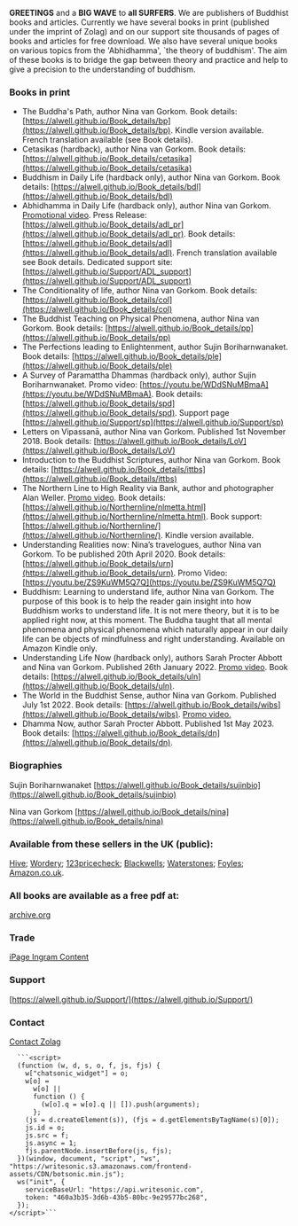 **GREETINGS** and a **BIG WAVE** to **all SURFERS**.  We are publishers of Buddhist books
and articles. Currently we have several books in print (published under the imprint of Zolag) and on our support site thousands
of pages of books and articles for free download. We also have several unique books on various topics from the 'Abhidhamma', `the theory of buddhism'. The aim of these books is to bridge the gap between theory and practice and help to give a precision to the  understanding of buddhism.

### Books in print 
 
- The Buddha's Path, author Nina van Gorkom. Book details: [https://alwell.github.io/Book_details/bp](https://alwell.github.io/Book_details/bp). Kindle version available. French translation available (see Book details).
- Cetasikas (hardback), author Nina van Gorkom. Book details: [https://alwell.github.io/Book_details/cetasika](https://alwell.github.io/Book_details/cetasika)
- Buddhism in Daily Life  (hardback only), author Nina van Gorkom. Book details: [https://alwell.github.io/Book_details/bdl](https://alwell.github.io/Book_details/bdl)
- Abhidhamma in Daily Life  (hardback only), author Nina van Gorkom. [Promotional video](https://youtu.be/LpOuNHuRGQg). Press Release: [https://alwell.github.io/Book_details/adl_pr](https://alwell.github.io/Book_details/adl_pr). 
Book details: [https://alwell.github.io/Book_details/adl](https://alwell.github.io/Book_details/adl). French translation available see Book details. Dedicated support site: [https://alwell.github.io/Support/ADL_support](https://alwell.github.io/Support/ADL_support)
- The Conditionality of life, author Nina van Gorkom. Book details: [https://alwell.github.io/Book_details/col](https://alwell.github.io/Book_details/col)
- The Buddhist Teaching on Physical Phenomena, author Nina van Gorkom. Book details: [https://alwell.github.io/Book_details/pp](https://alwell.github.io/Book_details/pp)
- The Perfections leading to Enlightenment, author Sujin Boriharnwanaket. Book details: [https://alwell.github.io/Book_details/ple](https://alwell.github.io/Book_details/ple)
- A Survey of Paramattha Dhammas (hardback only), author Sujin Boriharnwanaket. Promo video: [https://youtu.be/WDdSNuMBmaA](https://youtu.be/WDdSNuMBmaA). Book details: [https://alwell.github.io/Book_details/spd](https://alwell.github.io/Book_details/spd). Support page [https://alwell.github.io/Support/sp](https://alwell.github.io/Support/sp)
- Letters on Vipassanā, author Nina van Gorkom. Published 1st November 2018. Book details: [https://alwell.github.io/Book_details/LoV](https://alwell.github.io/Book_details/LoV)
- Introduction to the Buddhist Scriptures, author Nina van Gorkom. Book details: [https://alwell.github.io/Book_details/ittbs](https://alwell.github.io/Book_details/ittbs)
- The Northern Line to High Reality via Bank, author and photographer Alan Weller. [Promo video](https://youtu.be/lKQpFDwJ_g8). Book details: [https://alwell.github.io/Northernline/nlmetta.html](https://alwell.github.io/Northernline/nlmetta.html). Book support: [https://alwell.github.io/Northernline/](https://alwell.github.io/Northernline/). Kindle version available.
- Understanding Realities now: Nina’s travelogues, author Nina van Gorkom. To be published 20th April 2020. Book details: [https://alwell.github.io/Book_details/urn](https://alwell.github.io/Book_details/urn). Promo Video: [https://youtu.be/ZS9KuWM5Q7Q](https://youtu.be/ZS9KuWM5Q7Q)
- Buddhism: Learning to understand life, author Nina van Gorkom. The purpose of this book is to help the reader gain insight into how Buddhism works to understand life. It is not mere theory, but it is to be applied right now, at this moment. The Buddha taught that all mental phenomena and physical phenomena which naturally appear in our daily life can be objects of mindfulness and right understanding. Available on Amazon Kindle only.
- Understanding Life Now (hardback only), authors Sarah Procter Abbott and Nina van Gorkom. Published 26th January 2022. [Promo video](https://youtu.be/sAB0SoGB8bY). Book details: [https://alwell.github.io/Book_details/uln](https://alwell.github.io/Book_details/uln).
- The World in the Buddhist Sense, author Nina van Gorkom. Published July 1st 2022. Book details: [https://alwell.github.io/Book_details/wibs](https://alwell.github.io/Book_details/wibs). [Promo video.](https://youtu.be/8u5GFcCukpk)
- Dhamma Now, author Sarah Procter Abbott. Published 1st May 2023. Book details: [https://alwell.github.io/Book_details/dn](https://alwell.github.io/Book_details/dn).


### Biographies

Sujin Boriharnwanaket [https://alwell.github.io/Book_details/sujinbio](https://alwell.github.io/Book_details/sujinbio)

Nina van Gorkom [https://alwell.github.io/Book_details/nina](https://alwell.github.io/Book_details/nina)




### Available from these sellers in the UK (public):

[Hive](https://www.hive.co.uk); 
[Wordery](https://wordery.com); 
[123pricecheck](https://www.123pricecheck.com/Books.html); 
[Blackwells](http://bookshop.blackwell.co.uk); 
[Waterstones](https://www.waterstones.com); 
[Foyles](http://www.foyles.co.uk); 
[Amazon.co.uk](http://www.amazon.co.uk). 

### All books are available as a free pdf at:
[archive.org](https://archive.org)

### Trade
[iPage Ingram Content](https://ipage.ingramcontent.com/ipage/li001.jsp)

### Support

[https://alwell.github.io/Support/](https://alwell.github.io/Support/)

### Contact
[Contact Zolag](https://forms.gle/yuGZ7NuLncaFehMY8)


      ```<script>
      (function (w, d, s, o, f, js, fjs) {
        w["chatsonic_widget"] = o;
        w[o] =
          w[o] ||
          function () {
            (w[o].q = w[o].q || []).push(arguments);
          };
        (js = d.createElement(s)), (fjs = d.getElementsByTagName(s)[0]);
        js.id = o;
        js.src = f;
        js.async = 1;
        fjs.parentNode.insertBefore(js, fjs);
      })(window, document, "script", "ws", "https://writesonic.s3.amazonaws.com/frontend-assets/CDN/botsonic.min.js");
      ws("init", {
        serviceBaseUrl: "https://api.writesonic.com",
        token: "460a3b35-3d6b-43b5-80bc-9e29577bc268",
      });
    </script>```


